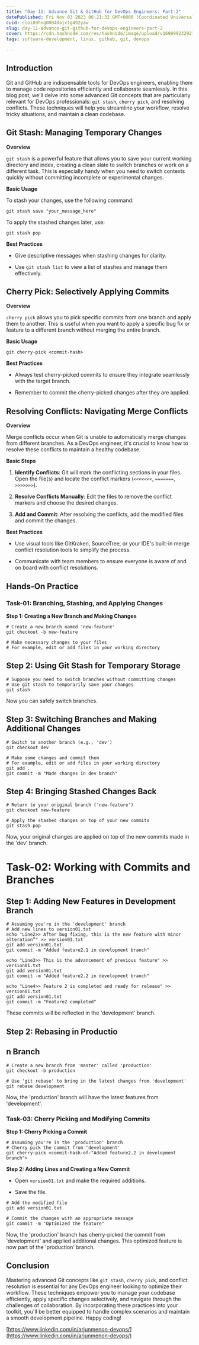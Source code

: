 ```yaml
---
title: "Day 11: Advance Git & GitHub for DevOps Engineers: Part-2"
datePublished: Fri Nov 03 2023 06:21:32 GMT+0000 (Coordinated Universal Time)
cuid: cloi89hng00040ajx1g492yaw
slug: day-11-advance-git-github-for-devops-engineers-part-2
cover: https://cdn.hashnode.com/res/hashnode/image/upload/v1698992329218/e7bdfff7-987b-4882-b2e8-1c9b8cd08243.png
tags: software-development, linux, github, git, devops

---
```


## Introduction

Git and GitHub are indispensable tools for DevOps engineers, enabling them to manage code repositories efficiently and collaborate seamlessly. In this blog post, we'll delve into some advanced Git concepts that are particularly relevant for DevOps professionals: `git stash`, `cherry pick`, and resolving conflicts. These techniques will help you streamline your workflow, resolve tricky situations, and maintain a clean codebase.

## Git Stash: Managing Temporary Changes

**Overview**

`git stash` is a powerful feature that allows you to save your current working directory and index, creating a clean slate to switch branches or work on a different task. This is especially handy when you need to switch contexts quickly without committing incomplete or experimental changes.

**Basic Usage**

To stash your changes, use the following command:

```plaintext
git stash save "your_message_here"
```

To apply the stashed changes later, use:

```plaintext
git stash pop
```

**Best Practices**

* Give descriptive messages when stashing changes for clarity.
    
* Use `git stash list` to view a list of stashes and manage them effectively.
    

## Cherry Pick: Selectively Applying Commits

**Overview**

`cherry pick` allows you to pick specific commits from one branch and apply them to another. This is useful when you want to apply a specific bug fix or feature to a different branch without merging the entire branch.

**Basic Usage**

```plaintext
git cherry-pick <commit-hash>
```

**Best Practices**

* Always test cherry-picked commits to ensure they integrate seamlessly with the target branch.
    
* Remember to commit the cherry-picked changes after they are applied.
    

## Resolving Conflicts: Navigating Merge Conflicts

**Overview**

Merge conflicts occur when Git is unable to automatically merge changes from different branches. As a DevOps engineer, it's crucial to know how to resolve these conflicts to maintain a healthy codebase.

**Basic Steps**

1. **Identify Conflicts**: Git will mark the conflicting sections in your files. Open the file(s) and locate the conflict markers (`<<<<<<<`, `=======`, `>>>>>>>`).
    
2. **Resolve Conflicts Manually**: Edit the files to remove the conflict markers and choose the desired changes.
    
3. **Add and Commit**: After resolving the conflicts, add the modified files and commit the changes.
    

**Best Practices**

* Use visual tools like GitKraken, SourceTree, or your IDE's built-in merge conflict resolution tools to simplify the process.
    
* Communicate with team members to ensure everyone is aware of and on board with conflict resolutions.
    

## Hands-On Practice

### Task-01: Branching, Stashing, and Applying Changes

**Step 1: Creating a New Branch and Making Changes**

```plaintext
# Create a new branch named 'new-feature'
git checkout -b new-feature

# Make necessary changes to your files
# For example, edit or add files in your working directory
```

## Step 2: Using Git Stash for Temporary Storage

```plaintext
# Suppose you need to switch branches without committing changes
# Use git stash to temporarily save your changes
git stash
```

Now you can safely switch branches.

## Step 3: Switching Branches and Making Additional Changes

```plaintext
# Switch to another branch (e.g., 'dev')
git checkout dev

# Make some changes and commit them
# For example, edit or add files in your working directory
git add .
git commit -m "Made changes in dev branch"
```

## Step 4: Bringing Stashed Changes Back

```plaintext
# Return to your original branch ('new-feature')
git checkout new-feature

# Apply the stashed changes on top of your new commits
git stash pop
```

Now, your original changes are applied on top of the new commits made in the 'dev' branch.

# Task-02: Working with Commits and Branches

## Step 1: Adding New Features in Development Branch

```plaintext
# Assuming you're in the 'development' branch
# Add new lines to version01.txt
echo "Line2>> After bug fixing, this is the new feature with minor alteration”" >> version01.txt
git add version01.txt
git commit -m "Added feature2.1 in development branch"

echo "Line3>> This is the advancement of previous feature" >> version01.txt
git add version01.txt
git commit -m "Added feature2.2 in development branch"

echo "Line4>> Feature 2 is completed and ready for release" >> version01.txt
git add version01.txt
git commit -m "Feature2 completed"
```

These commits will be reflected in the 'development' branch.

## Step 2: Rebasing in Productio

## n Branch

```plaintext
# Create a new branch from 'master' called 'production'
git checkout -b production

# Use 'git rebase' to bring in the latest changes from 'development'
git rebase development
```

Now, the 'production' branch will have the latest features from 'development'.

### Task-03: Cherry Picking and Modifying Commits

**Step 1: Cherry Picking a Commit**

```plaintext
# Assuming you're in the 'production' branch
# Cherry pick the commit from 'development'
git cherry-pick <commit-hash-of-"Added feature2.2 in development branch">
```

**Step 2: Adding Lines and Creating a New Commit**

* Open `version01.txt` and make the required additions.
    
* Save the file.
    

```plaintext
# Add the modified file
git add version01.txt

# Commit the changes with an appropriate message
git commit -m "Optimized the feature"
```

Now, the 'production' branch has cherry-picked the commit from 'development' and applied additional changes. This optimized feature is now part of the 'production' branch.

## Conclusion

Mastering advanced Git concepts like `git stash`, `cherry pick`, and conflict resolution is essential for any DevOps engineer looking to optimize their workflow. These techniques empower you to manage your codebase efficiently, apply specific changes selectively, and navigate through the challenges of collaboration. By incorporating these practices into your toolkit, you'll be better equipped to handle complex scenarios and maintain a smooth development pipeline. Happy coding!

[https://www.linkedin.com/in/arjunmenon-devops/](https://www.linkedin.com/in/arjunmenon-devops/)